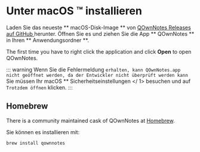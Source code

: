 # Unter macOS ™ installieren

Laden Sie das neueste ** macOS-Disk-Image ** von [ QOwnNotes Releases auf GitHub ](https://github.com/pbek/QOwnNotes/releases) herunter. Öffnen Sie es und ziehen Sie die App ** QOwnNotes ** in Ihren ** Anwendungsordner **.

The first time you have to right click the application and click **Open** to open QOwnNotes.

::: warning
Wenn Sie die Fehlermeldung ` erhalten, kann QOwnNotes.app nicht geöffnet werden, da der Entwickler nicht überprüft werden kann ` Sie müssen Ihr macOS ** Sicherheitseinstellungen </ 1> besuchen und auf ` Trotzdem öffnen ` klicken. :::</p>

## Homebrew

There is a community maintained cask of QOwnNotes at [Homebrew](https://formulae.brew.sh/cask/qownnotes).

Sie können es installieren mit:

```bash
brew install qownnotes
```
